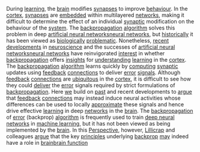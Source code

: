 
During [learning](https://en.wikipedia.org/wiki/Learning), the [brain](https://en.wikipedia.org/wiki/Brain) modifies [synapses](https://en.wikipedia.org/wiki/Synapse) to improve [behaviour](https://en.wikipedia.org/wiki/Behavior). In the [cortex](https://en.wikipedia.org/wiki/Cerebral_cortex), [synapses](https://en.wikipedia.org/wiki/Synapse) are [embedded](https://en.wikipedia.org/wiki/Embedded_system) within multilayered [networks](https://en.wikipedia.org/wiki/Artificial_neural_network), making it difficult to determine the effect of an individual [synaptic](https://en.wikipedia.org/wiki/Synapse) modification on the behaviour of the [system](https://en.wikipedia.org/wiki/Computer). The [backpropagation](https://en.wikipedia.org/wiki/Backpropagation) [algorithm](https://en.wikipedia.org/wiki/Algorithm) solves this problem in deep [artificial neural networks](https://en.wikipedia.org/wiki/Artificial_neural_network)[neural networks](https://en.wikipedia.org/wiki/Artificial_neural_network), but [historically](https://en.wikipedia.org/wiki/History) it has been viewed as [biologically](https://en.wikipedia.org/wiki/Biology) [problematic](https://en.wikipedia.org/wiki/Problematic_(album)). Nonetheless, [recent developments](https://en.wikipedia.org/wiki/Global_brain) in [neuroscience](https://en.wikipedia.org/wiki/Neuroscience) and the successes of [artificial neural networks](https://en.wikipedia.org/wiki/Artificial_neural_network)[neural networks](https://en.wikipedia.org/wiki/Biological_neural_network) have reinvigorated [interest](https://en.wikipedia.org/wiki/Attention) in whether [backpropagation](https://en.wikipedia.org/wiki/Backpropagation) offers [insights](https://en.wikipedia.org/wiki/Insight) for [understanding](https://en.wikipedia.org/wiki/Understanding) [learning](https://en.wikipedia.org/wiki/Learning) in the [cortex](https://en.wikipedia.org/wiki/Cerebral_cortex). The [backpropagation](https://en.wikipedia.org/wiki/Backpropagation) [algorithm](https://en.wikipedia.org/wiki/Algorithm) learns quickly by [computing](https://en.wikipedia.org/wiki/Computer) [synaptic](https://en.wikipedia.org/wiki/Synapse) updates using [feedback](https://en.wikipedia.org/wiki/Feedback) [connections](https://en.wikipedia.org/wiki/Cerebral_cortex) to deliver [error](https://en.wikipedia.org/wiki/Speedometer) [signals](https://en.wikipedia.org/wiki/Signal_(electrical_engineering)). Although [feedback](https://en.wikipedia.org/wiki/Feedback) [connections](https://en.wikipedia.org/wiki/Cerebral_cortex) are [ubiquitous](https://en.wikipedia.org/wiki/Ubiquitous_computing) in the [cortex](https://en.wikipedia.org/wiki/Neocortex), it is difficult to see how they could [deliver](https://en.wikipedia.org/wiki/Childbirth) the [error](https://en.wikipedia.org/wiki/Type_I_and_type_II_errors) signals required by strict formulations of [backpropagation](https://en.wikipedia.org/wiki/Backpropagation). Here [we](https://en.wikipedia.org/wiki/We_(novel)) build on [past](https://en.wikipedia.org/wiki/Past_tense) and recent developments to [argue](https://en.wikipedia.org/wiki/Argument) that [feedback](https://en.wikipedia.org/wiki/Feedback) [connections](https://en.wikipedia.org/wiki/Cerebral_cortex) may instead induce neural activities whose differences can be used to locally [approximate](https://en.wikipedia.org/wiki/Approximation) these signals and hence drive effective [learning](https://en.wikipedia.org/wiki/Learning) in deep [networks](https://en.wikipedia.org/wiki/Artificial_neural_network) in the [brain](https://en.wikipedia.org/wiki/Brain). The [backpropagation](https://en.wikipedia.org/wiki/Backpropagation) of [error](https://en.wikipedia.org/wiki/Type_I_and_type_II_errors) (backprop) [algorithm](https://en.wikipedia.org/wiki/Algorithm) is frequently used to train [deep neural networks](https://en.wikipedia.org/wiki/Deep_learning) in [machine learning](https://en.wikipedia.org/wiki/Machine_learning), but it has not been viewed as being implemented by the [brain](https://en.wikipedia.org/wiki/Brain). In this [Perspective](https://en.wikipedia.org/wiki/Point_of_view_(philosophy)), however, [Lillicrap](https://en.wikipedia.org/wiki/Cameron_Lillicrap) and colleagues [argue](https://en.wikipedia.org/wiki/Argument) that the key [principles](https://en.wikipedia.org/wiki/Principle) underlying [backprop](https://en.wikipedia.org/wiki/Backpropagation) [may](https://en.wikipedia.org/wiki/May_2005_in_science) indeed have a role in [brain](https://en.wikipedia.org/wiki/Brain)[brain function](https://en.wikipedia.org/wiki/Brain)